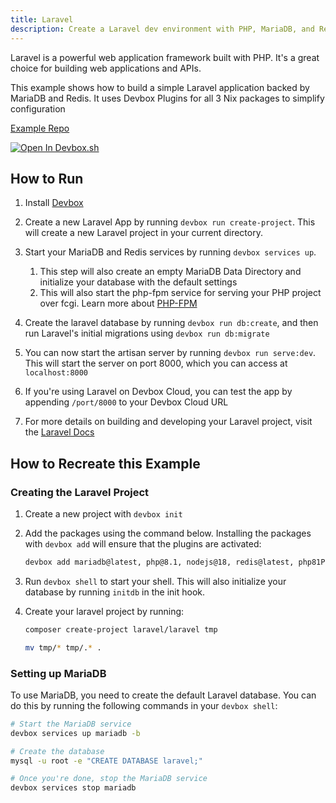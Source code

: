 ```yaml
---
title: Laravel
description: Create a Laravel dev environment with PHP, MariaDB, and Redis
---
```

Laravel is a powerful web application framework built with PHP. It's a great choice for building web applications and APIs.

This example shows how to build a simple Laravel application backed by MariaDB and Redis. It uses Devbox Plugins for all 3 Nix packages to simplify configuration

[Example Repo](https://github.com/jetpack-io/devbox/tree/main/examples/stacks/laravel)

[![Open In Devbox.sh](https://jetpack.io/img/devbox/open-in-devbox.svg)](https://devbox.sh/new?template=laravel)

## How to Run

1. Install [Devbox](https://www.jetpack.io/devbox/docs/installing_devbox/)

1. Create a new Laravel App by running `devbox run create-project`. This will create a new Laravel project in your current directory.

1. Start your MariaDB and Redis services by running `devbox services up`.
   1. This step will also create an empty MariaDB Data Directory and initialize your database with the default settings
   2. This will also start the php-fpm service for serving your PHP project over fcgi. Learn more about [PHP-FPM](https://www.php.net/manual/en/install.fpm.php)

1. Create the laravel database by running `devbox run db:create`, and then run Laravel's initial migrations using `devbox run db:migrate`

1. You can now start the artisan server by running `devbox run serve:dev`. This will start the server on port 8000, which you can access at `localhost:8000`

1. If you're using Laravel on Devbox Cloud, you can test the app by appending `/port/8000` to your Devbox Cloud URL

1. For more details on building and developing your Laravel project, visit the [Laravel Docs](https://laravel.com/docs/10.x)


## How to Recreate this Example

### Creating the Laravel Project

1. Create a new project with `devbox init`

2. Add the packages using the command below. Installing the packages with `devbox add` will ensure that the plugins are activated:

    ```bash
    devbox add mariadb@latest, php@8.1, nodejs@18, redis@latest, php81Packages.composer@latest
    ```

3. Run `devbox shell` to start your shell. This will also initialize your database by running `initdb` in the init hook.

4. Create your laravel project by running:

    ```bash
    composer create-project laravel/laravel tmp

    mv tmp/* tmp/.* .
    ```

### Setting up MariaDB

To use MariaDB, you need to create the default Laravel database. You can do this by running the following commands in your `devbox shell`:

```bash
# Start the MariaDB service
devbox services up mariadb -b

# Create the database
mysql -u root -e "CREATE DATABASE laravel;"

# Once you're done, stop the MariaDB service
devbox services stop mariadb
```
